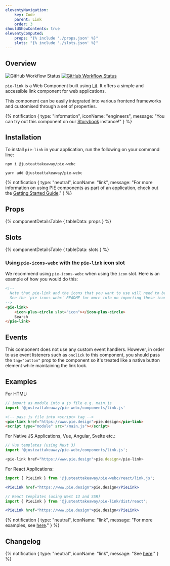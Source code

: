```yaml
---
eleventyNavigation:
    key: Code
    parent: Link
    order: 3
shouldShowContents: true
eleventyComputed:
    props: "{% include './props.json' %}"
    slots: "{% include './slots.json' %}"
---
```


## Overview

<p>
  <a href="https://www.npmjs.com/@justeattakeaway/pie-link" style="text-decoration: none">
    <img alt="GitHub Workflow Status" src="https://img.shields.io/npm/v/@justeattakeaway/pie-link.svg?label=pie-link">
  </a>

   <a href="https://www.npmjs.com/package/@justeattakeaway/pie-webc">
      <img alt="GitHub Workflow Status" src="https://img.shields.io/npm/v/@justeattakeaway/pie-webc.svg?label=pie-webc">
   </a>
</p>

`pie-link` is a Web Component built using [Lit](https://lit.dev/). It offers a simple and accessible link component for web applications.

This component can be easily integrated into various frontend frameworks and customised through a set of properties.

{% notification {
  type: "information",
  iconName: "engineers",
  message: "You can try out this component on our [Storybook](https://webc.pie.design/?path=/docs/link) instance!"
} %}

## Installation

To install `pie-link` in your application, run the following on your command line:

```shell
npm i @justeattakeaway/pie-webc
```

```shell
yarn add @justeattakeaway/pie-webc
```

{% notification {
  type: "neutral",
  iconName: "link",
  message: "For more information on using PIE components as part of an application, check out the [Getting Started Guide](https://github.com/justeattakeaway/pie/wiki/Getting-started-with-PIE-Web-Components)."
} %}

## Props

{% componentDetailsTable {
  tableData: props
} %}

## Slots

{% componentDetailsTable {
  tableData: slots
} %}

### Using `pie-icons-webc` with the `pie-link` icon slot

We recommend using `pie-icons-webc` when using the `icon` slot. Here is an example of how you would do this:

```html
<!--
  Note that pie-link and the icons that you want to use will need to be imported as components into your application.
  See the `pie-icons-webc` README for more info on importing these icons.
-->
<pie-link>
    <icon-plus-circle slot="icon"></icon-plus-circle>
    Search
</pie-link>
```

## Events

This component does not use any custom event handlers. However, in order to use event listeners such as `onclick` to this component, you should pass the `tag="button"` prop to the component so it's treated like a native button element while maintaining the link look.

## Examples

For HTML:

```js
// import as module into a js file e.g. main.js
import '@justeattakeaway/pie-webc/components/link.js'
```

```html
<!-- pass js file into <script> tag -->
<pie-link href="https://www.pie.design">pie.design</pie-link>
<script type="module" src="/main.js"></script>
```

For Native JS Applications, Vue, Angular, Svelte etc.:

```js
// Vue templates (using Nuxt 3)
import '@justeattakeaway/pie-webc/components/link.js';

<pie-link href="https://www.pie.design">pie.design</pie-link>
```

For React Applications:

```jsx
import { PieLink } from '@justeattakeaway/pie-webc/react/link.js';

<PieLink href="https://www.pie.design">pie.design</PieLink>
```

```jsx
// React templates (using Next 13 and SSR)
import { PieLink } from '@justeattakeaway/pie-link/dist/react';

<PieLink href="https://www.pie.design">pie.design</PieLink>
```

{% notification {
  type: "neutral",
  iconName: "link",
  message: "For more examples, see [here](https://github.com/justeattakeaway/pie-aperture/tree/main)."
} %}


## Changelog

{% notification {
  type: "neutral",
  iconName: "link",
  message: "See [here](https://github.com/justeattakeaway/pie/blob/main/packages/components/pie-link/CHANGELOG.md)."
} %}
